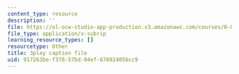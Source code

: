 ```yaml
---
content_type: resource
description: ''
file: https://ol-ocw-studio-app-production.s3.amazonaws.com/courses/8-01sc-classical-mechanics-fall-2016/917263bef37857bd94ef67692405bcc9_ErlP_SBcA1s.vtt
file_type: application/x-subrip
learning_resource_types: []
resourcetype: Other
title: 3play caption file
uid: 917263be-f378-57bd-94ef-67692405bcc9
---
```

